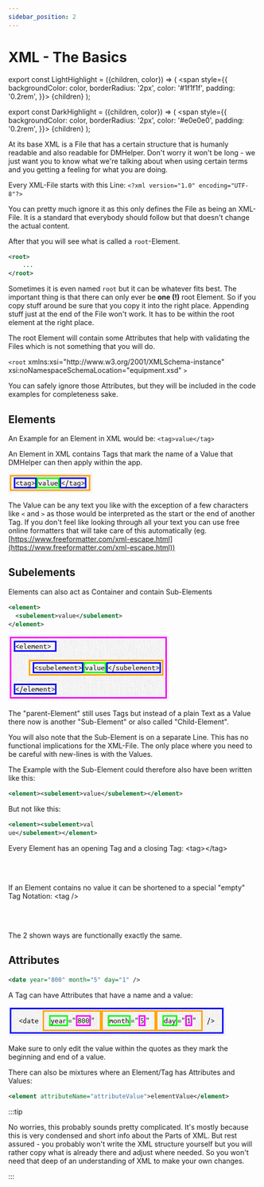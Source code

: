 ```yaml
---
sidebar_position: 2
---
```


# XML - The Basics

export const LightHighlight = ({children, color}) => (
  <span
    style={{
      backgroundColor: color,
      borderRadius: '2px',
      color: '#1f1f1f',
      padding: '0.2rem',
    }}>
    {children}
  </span>
);

export const DarkHighlight = ({children, color}) => (
  <span
    style={{
      backgroundColor: color,
      borderRadius: '2px',
      color: '#e0e0e0',
      padding: '0.2rem',
    }}>
    {children}
  </span>
);

At its base XML is a File that has a certain structure that is humanly readable and also readable for DMHelper. Don't worry it won't be long - we just want you to know what we're talking about when using certain terms and you getting a feeling for what you are doing.

Every XML-File starts with this Line:
`<?xml version="1.0" encoding="UTF-8"?>`

You can pretty much ignore it as this only defines the File as being an XML-File. It is a standard that everybody should follow but that doesn't change the actual content.

After that you will see what is called a `root`-Element.

```xml
<root>
    ...
</root>
```

Sometimes it is even named `root` but it can be whatever fits best. The important thing is that there can only ever be **one (!)** root Element. So if you copy stuff around be sure that you copy it into the right place. Appending stuff just at the end of the File won't work. It has to be within the root element at the right place.

The root Element will contain some Attributes that help with validating the Files which is not something that you will do.

<!-- markdownlint-disable MD033 Exception to Rule MD033 needed for highlights -->
<!-- area tags in link to force no auto linking on website -->
`<root` <LightHighlight color="yellow">xmlns:xsi="http:<area />//www.<area />w3.org/2001/XMLSchema-instance" xsi:noNamespaceSchemaLocation="equipment.xsd"</LightHighlight> `>`
<!-- markdownlint-enable MD033 -->

You can safely ignore those Attributes, but they will be included in the code examples for completeness sake.

## Elements

An Example for an Element in XML would be: `<tag>value</tag>`

<!-- markdownlint-disable MD033 Exception to Rule MD033 needed for highlights -->
An <LightHighlight color="orange">Element</LightHighlight> in XML contains <DarkHighlight color="blue">Tags</DarkHighlight> that mark the name of a <LightHighlight color="lime">Value</LightHighlight> that DMHelper can then apply within the app.
<!-- markdownlint-enable MD033 -->

![Element Example](./img/elementExample.png)

The Value can be any text you like with the exception of a few characters like `<` and `>` as those would be interpreted as the start or the end of another Tag. If you don't feel like looking through all your text you can use free online formatters that will take care of this automatically (eg. [https://www.freeformatter.com/xml-escape.html](https://www.freeformatter.com/xml-escape.html))

## Subelements

Elements can also act as Container and contain Sub-Elements

```xml
<element>
  <subelement>value</subelement>
</element>
```

![Sub Element Example](./img/subElementExample.png)

The <LightHighlight color="magenta">"parent-Element"</LightHighlight> still uses <DarkHighlight color="blue">Tags</DarkHighlight> but instead of a plain Text as a <LightHighlight color="lime">Value</LightHighlight> there now is another <LightHighlight color="orange">"Sub-Element"</LightHighlight> or also called <LightHighlight color="orange">"Child-Element"</LightHighlight>.

You will also note that the Sub-Element is on a separate Line. This has no functional implications for the XML-File. The only place where you need to be careful with new-lines is with the Values.

The Example with the Sub-Element could therefore also have been written like this:

```xml
<element><subelement>value</subelement></element>
```

But not like this:

```xml
<element><subelement>val
ue</subelement></element>
```

Every Element has an <DarkHighlight color="blue">opening Tag</DarkHighlight> and a <LightHighlight color="cornflowerblue">closing Tag</LightHighlight>:
<DarkHighlight color="blue">&lt;tag&gt;</DarkHighlight><LightHighlight color="cornflowerblue">&lt;/tag&gt;</LightHighlight>

<br />
<br />

If an Element contains no value it can be shortened to a special "empty" Tag Notation:
<DarkHighlight color="blue">&lt;tag /&gt;</DarkHighlight>

<br />
<br />

The 2 shown ways are functionally exactly the same.

## Attributes

```xml
<date year="800" month="5" day="1" />
```

A <DarkHighlight color="blue">Tag</DarkHighlight> can have <LightHighlight color="orange">Attributes</LightHighlight> that have a <LightHighlight color="lime">name</LightHighlight> and a <LightHighlight color="magenta">value</LightHighlight>:

![Attribute Example](./img/attributeExample.png)

Make sure to only edit the value within the quotes as they mark the beginning and end of a value.

There can also be mixtures where an Element/Tag has Attributes and Values:

```xml
<element attributeName="attributeValue">elementValue</element>
```

:::tip

No worries, this probably sounds pretty complicated. It's mostly because this is very condensed and short info about the Parts of XML. But rest assured - you probably won't write the XML structure yourself but you will rather copy what is already there and adjust where needed. So you won't need that deep of an understanding of XML to make your own changes.

:::
